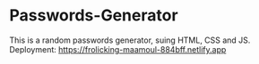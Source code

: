 # Passwords-Generator
This is a random passwords generator, suing HTML, CSS and JS. <br/>
Deployment: https://frolicking-maamoul-884bff.netlify.app
